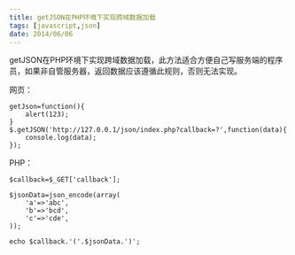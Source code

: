 ```yaml
---
title: getJSON在PHP环境下实现跨域数据加载
tags: [javascript,json]
date: 2014/06/06
---
```


getJSON在PHP环境下实现跨域数据加载，此方法适合方便自己写服务端的程序员，如果非自管服务器，返回数据应该遵循此规则，否则无法实现。

网页：

```
getJson=function(){
    alert(123);
}
$.getJSON('http://127.0.0.1/json/index.php?callback=?',function(data){
    console.log(data);
});
```

PHP：

```
$callback=$_GET['callback'];

$jsonData=json_encode(array(
    'a'=>'abc',
    'b'=>'bcd',
    'c'=>'cde',
));

echo $callback.'('.$jsonData.')';
```
